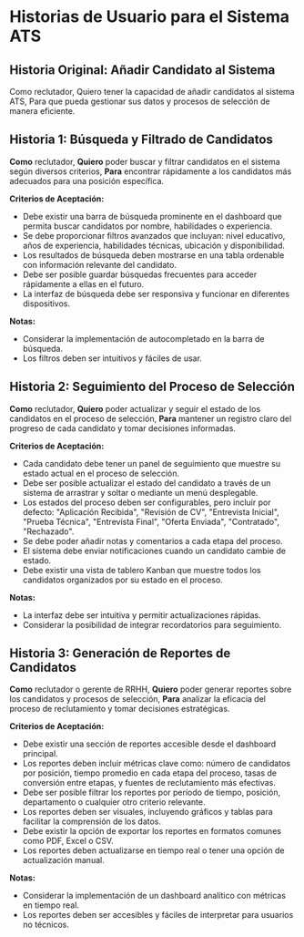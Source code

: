 # Historias de Usuario para el Sistema ATS

## Historia Original: Añadir Candidato al Sistema

Como reclutador,
Quiero tener la capacidad de añadir candidatos al sistema ATS,
Para que pueda gestionar sus datos y procesos de selección de manera eficiente.

## Historia 1: Búsqueda y Filtrado de Candidatos

**Como** reclutador,
**Quiero** poder buscar y filtrar candidatos en el sistema según diversos criterios,
**Para** encontrar rápidamente a los candidatos más adecuados para una posición específica.

**Criterios de Aceptación:**

- Debe existir una barra de búsqueda prominente en el dashboard que permita buscar candidatos por nombre, habilidades o experiencia.
- Se debe proporcionar filtros avanzados que incluyan: nivel educativo, años de experiencia, habilidades técnicas, ubicación y disponibilidad.
- Los resultados de búsqueda deben mostrarse en una tabla ordenable con información relevante del candidato.
- Debe ser posible guardar búsquedas frecuentes para acceder rápidamente a ellas en el futuro.
- La interfaz de búsqueda debe ser responsiva y funcionar en diferentes dispositivos.

**Notas:**

- Considerar la implementación de autocompletado en la barra de búsqueda.
- Los filtros deben ser intuitivos y fáciles de usar.

## Historia 2: Seguimiento del Proceso de Selección

**Como** reclutador,
**Quiero** poder actualizar y seguir el estado de los candidatos en el proceso de selección,
**Para** mantener un registro claro del progreso de cada candidato y tomar decisiones informadas.

**Criterios de Aceptación:**

- Cada candidato debe tener un panel de seguimiento que muestre su estado actual en el proceso de selección.
- Debe ser posible actualizar el estado del candidato a través de un sistema de arrastrar y soltar o mediante un menú desplegable.
- Los estados del proceso deben ser configurables, pero incluir por defecto: "Aplicación Recibida", "Revisión de CV", "Entrevista Inicial", "Prueba Técnica", "Entrevista Final", "Oferta Enviada", "Contratado", "Rechazado".
- Se debe poder añadir notas y comentarios a cada etapa del proceso.
- El sistema debe enviar notificaciones cuando un candidato cambie de estado.
- Debe existir una vista de tablero Kanban que muestre todos los candidatos organizados por su estado en el proceso.

**Notas:**

- La interfaz debe ser intuitiva y permitir actualizaciones rápidas.
- Considerar la posibilidad de integrar recordatorios para seguimiento.

## Historia 3: Generación de Reportes de Candidatos

**Como** reclutador o gerente de RRHH,
**Quiero** poder generar reportes sobre los candidatos y procesos de selección,
**Para** analizar la eficacia del proceso de reclutamiento y tomar decisiones estratégicas.

**Criterios de Aceptación:**

- Debe existir una sección de reportes accesible desde el dashboard principal.
- Los reportes deben incluir métricas clave como: número de candidatos por posición, tiempo promedio en cada etapa del proceso, tasas de conversión entre etapas, y fuentes de reclutamiento más efectivas.
- Debe ser posible filtrar los reportes por período de tiempo, posición, departamento o cualquier otro criterio relevante.
- Los reportes deben ser visuales, incluyendo gráficos y tablas para facilitar la comprensión de los datos.
- Debe existir la opción de exportar los reportes en formatos comunes como PDF, Excel o CSV.
- Los reportes deben actualizarse en tiempo real o tener una opción de actualización manual.

**Notas:**

- Considerar la implementación de un dashboard analítico con métricas en tiempo real.
- Los reportes deben ser accesibles y fáciles de interpretar para usuarios no técnicos.
